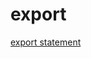 # export

[export statement](https://developer.mozilla.org/en-US/docs/Web/JavaScript/Reference/Statements/export)
